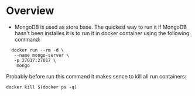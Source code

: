 # Overview
-  MongoDB is used as store base. The quickest way to run it if MongoDB hasn't been installes it is to run it in 
docker container using the following command:
```
  docker run --rm -d \
   --name mongo-server \
   -p 27017:27017 \
    mongo
```
Probably before run this command it makes sence to kill all run containers:
```
docker kill $(docker ps -q)
```
